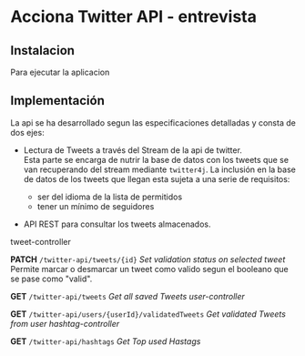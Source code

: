 # Acciona Twitter API - entrevista

## Instalacion 
Para ejecutar la aplicacion 

## Implementación
La api se ha desarrollado segun las especificaciones detalladas y consta de dos ejes:
* Lectura de Tweets a través del Stream de la api de twitter.   
  Esta parte se encarga de nutrir la base de datos con los tweets que se van recuperando del stream mediante ``twitter4j``.
  La inclusión en la base de datos de los tweets que llegan esta sujeta a una serie de requisitos:
  * ser del idioma de la lista de permitidos 
  * tener un mínimo de seguidores
    
  
* API REST para consultar los tweets almacenados.

tweet-controller


**PATCH**
`/twitter-api/tweets/{id}`
_Set validation status on selected tweet_  
Permite marcar o desmarcar un tweet como valido segun el booleano que se pase como "valid".


**GET**
`/twitter-api/tweets`
_Get all saved Tweets
user-controller_


**GET**
`/twitter-api/users/{userId}/validatedTweets`
_Get validated Tweets from user
hashtag-controller_


**GET**
`/twitter-api/hashtags`
_Get Top used Hastags_